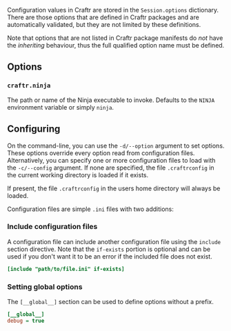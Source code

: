 Configuration values in Craftr are stored in the `Session.options` dictionary.
There are those options that are defined in Craftr packages and are automatically
validated, but they are not limited by these definitions.

Note that options that are not listed in Craftr package manifests do *not*
have the *inheriting* behaviour, thus the full qualified option name must
be defined.

## Options

### `craftr.ninja`

The path or name of the Ninja executable to invoke. Defaults to the `NINJA`
environment variable or simply `ninja`.

## Configuring

On the command-line, you can use the `-d/--option` argument to set options.
These options override every option read from configuration files. Alternatively,
you can specify one or more configuration files to load with the `-c/--config`
argument. If none are specified, the file `.craftrconfig` in the current working
directory is loaded if it exists.

If present, the file `.craftrconfig` in the users home directory will always
be loaded.

Configuration files are simple `.ini` files with two additions:

### Include configuration files

A configuration file can include another configuration file using the
`include` section directive. Note that the `if-exists` portion is optional
and can be used if you don't want it to be an error if the included file
does not exist.

```ini
[include "path/to/file.ini" if-exists]
```

### Setting global options

The `[__global__]` section can be used to define options without a prefix.

```ini
[__global__]
debug = true
```
